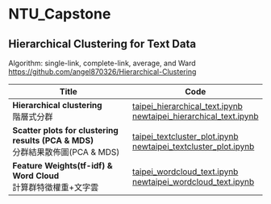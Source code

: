 # NTU_Capstone

## Hierarchical Clustering for Text Data
Algorithm: single-link, complete-link, average, and Ward<br/>
https://github.com/angel870326/Hierarchical-Clustering

|**Title**|**Code**|
|---|---|
|**Hierarchical clustering**<br/>階層式分群|[taipei_hierarchical_text.ipynb](https://github.com/angel870326/Hierarchical-Clustering/blob/main/taipei_hierarchical_text.ipynb)<br/>[newtaipei_hierarchical_text.ipynb](https://github.com/angel870326/Hierarchical-Clustering/blob/main/newtaipei_hierarchical_text.ipynb)|
|**Scatter plots for clustering results (PCA & MDS)**<br/>分群結果散佈圖(PCA & MDS)|[taipei_textcluster_plot.ipynb](https://github.com/angel870326/Hierarchical-Clustering/blob/main/taipei_textcluster_plot.ipynb)<br/>[newtaipei_textcluster_plot.ipynb](https://github.com/angel870326/Hierarchical-Clustering/blob/main/newtaipei_textcluster_plot.ipynb)|
|**Feature Weights(tf-idf) & Word Cloud**<br/>計算群特徵權重+文字雲|[taipei_wordcloud_text.ipynb](https://github.com/angel870326/Hierarchical-Clustering/blob/main/taipei_wordcloud_text.ipynb)<br/>[newtaipei_wordcloud_text.ipynb](https://github.com/angel870326/Hierarchical-Clustering/blob/main/newtaipei_wordcloud_text.ipynb)|
